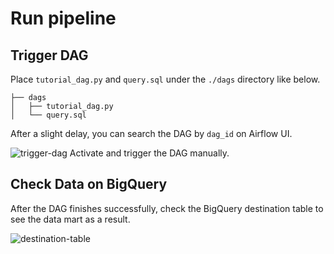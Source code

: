 # Run pipeline

## Trigger DAG 
Place `tutorial_dag.py` and `query.sql` under the `./dags` directory like below. 
```tree
├── dags
│   ├── tutorial_dag.py
│   └── query.sql
```
After a slight delay, you can search the DAG by `dag_id` on Airflow UI. 

![trigger-dag](/airflow-with-bigquery-guide/img/trigger-dag.png)
Activate and trigger the DAG manually. 

## Check Data on BigQuery

After the DAG finishes successfully, check the BigQuery destination table to see the data mart as a result.

![destination-table](/airflow-with-bigquery-guide/img/destination-table.png)
